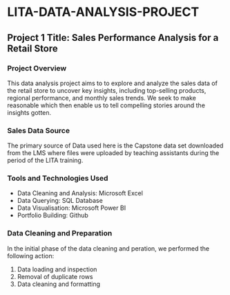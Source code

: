 # LITA-DATA-ANALYSIS-PROJECT

## Project 1 Title: Sales Performance Analysis for a Retail Store

### Project Overview

This data analysis project aims to to explore and analyze the sales data of the retail store to uncover key insights, including top-selling products, regional performance, and monthly sales trends. We seek to make reasonable which then enable us to tell compelling stories around the insights gotten.

### Sales Data Source

The primary source of Data used here is the Capstone data set downloaded from the LMS where files were uploaded by teaching assistants during the period of the LITA training.

### Tools and Technologies Used

- Data Cleaning and Analysis: Microsoft Excel
- Data Querying: SQL Database
- Data Visualisation: Microsoft Power BI
- Portfolio Building: Github

### Data Cleaning and Preparation

In the initial phase of the data cleaning and peration, we performed the following action:
1. Data loading and inspection
2. Removal of duplicate rows
3. Data cleaning and formatting
